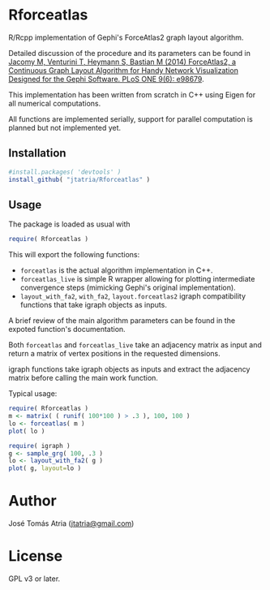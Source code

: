 # Rforceatlas

R/Rcpp implementation of Gephi's ForceAtlas2 graph layout algorithm.

Detailed discussion of the procedure and its parameters can be found in [Jacomy M, Venturini T, Heymann S, Bastian M (2014) ForceAtlas2, a Continuous Graph Layout Algorithm for Handy Network Visualization Designed for the Gephi Software. PLoS ONE 9(6): e98679](http://journals.plos.org/plosone/article?id=10.1371/journal.pone.0098679).

This implementation has been written from scratch in C++ using Eigen for all numerical computations.

All functions are implemented serially, support for parallel computation is planned but not implemented yet.

## Installation

```R
#install.packages( 'devtools' )
install_github( "jtatria/Rforceatlas" )
```

## Usage

The package is loaded as usual with

```R
require( Rforceatlas )
```

This will export the following functions:
* `forceatlas` is the actual algorithm implementation in C++.
* `forceatlas_live` is simple R wrapper allowing for plotting intermediate convergence steps (mimicking Gephi's original implementation).
* `layout_with_fa2`, `with_fa2`, `layout.forceatlas2` igraph compatibility functions that take igraph objects as inputs.

A brief review of the main algorithm parameters can be found in the expoted function's documentation.

Both `forceatlas` and `forceatlas_live` take an adjacency matrix as input and return a matrix of vertex positions in the requested dimensions.

igraph functions take igraph objects as inputs and extract the adjacency matrix before calling the main work function.

Typical usage:

```R
require( Rforceatlas )
m <- matrix( ( runif( 100*100 ) > .3 ), 100, 100 )
lo <- forceatlas( m )
plot( lo )

require( igraph )
g <- sample_grg( 100, .3 )
lo <- layout_with_fa2( g )
plot( g, layout=lo )
```

# Author

José Tomás Atria (jtatria@gmail.com)

# License

GPL v3 or later.
